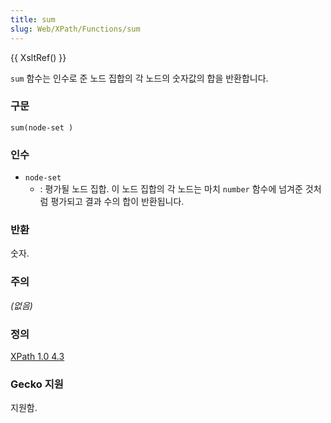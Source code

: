 ```yaml
---
title: sum
slug: Web/XPath/Functions/sum
---
```


{{ XsltRef() }}

`sum` 함수는 인수로 준 노드 집합의 각 노드의 숫자값의 합을 반환합니다.

### 구문

```
sum(node-set )
```

### 인수

- `node-set`
  - : 평가될 노드 집합. 이 노드 집합의 각 노드는 마치 `number` 함수에 넘겨준 것처럼 평가되고 결과 수의 합이 반환됩니다.

### 반환

숫자.

### 주의

_(없음)_

### 정의

[XPath 1.0 4.3](http://www.w3.org/TR/xpath#function-sum)

### Gecko 지원

지원함.
